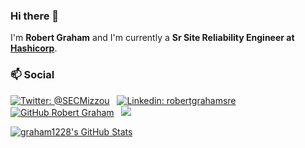 ### Hi there 👋

I'm **Robert Graham** and I'm currently a **Sr Site Reliability Engineer at [Hashicorp](https://github.com/hashicorp)**.

### 📫 Social
[![Twitter: @SECMizzou](https://img.shields.io/twitter/follow/SECMizzou?style=social)](https://twitter.com/SECMizzou) &nbsp;
[![Linkedin: robertgrahamsre](https://img.shields.io/badge/robertgrahamsre-blue?style=flat-square&logo=Linkedin&logoColor=white&link=https://www.linkedin.com/in/robertgrahamsre)](https://www.linkedin.com/in/robertgrahamsre) &nbsp;
[![GitHub Robert Graham](https://img.shields.io/github/followers/graham1228?label=follow&style=social)](https://github.com/graham1228) &nbsp;
![](https://visitor-badge.glitch.me/badge?page_id=graham1228.graham1228)

[![graham1228's GitHub Stats](https://github-readme-stats.vercel.app/api?username=graham1228&show_icons=true)](https://github.com/graham1228)


<!--
**graham1228/graham1228** is a ✨ _special_ ✨ repository because its `README.md` (this file) appears on your GitHub profile.

Here are some ideas to get you started:

- 🔭 I’m currently working on ...
- 🌱 I’m currently learning ...
- 👯 I’m looking to collaborate on ...
- 🤔 I’m looking for help with ...
- 💬 Ask me about ...
- 📫 How to reach me: ...
- 😄 Pronouns: ...
- ⚡ Fun fact: ...
-->

